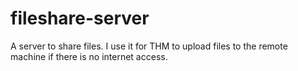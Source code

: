 # fileshare-server
A server to share files. I use it for THM to upload files to the remote machine if there is no internet access.
